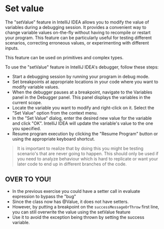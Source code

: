 # Set value

The "setValue" feature in IntelliJ IDEA allows you to modify the value of variables during a debugging session. It provides a convenient way to change variable values on-the-fly without having to recompile or restart your program. This feature can be particularly useful for testing different scenarios, correcting erroneous values, or experimenting with different inputs.

This feature can be used on primitives and complex types.

To use the "setValue" feature in IntelliJ IDEA's debugger, follow these steps:

- Start a debugging session by running your program in debug mode.
- Set breakpoints at appropriate locations in your code where you want to modify variable values.
- When the debugger pauses at a breakpoint, navigate to the Variables panel in the Debugger panel. This panel displays the variables in the current scope.
- Locate the variable you want to modify and right-click on it. Select the "Set Value" option from the context menu.
- In the "Set Value" dialog, enter the desired new value for the variable and click "OK". IntelliJ IDEA will update the variable's value to the one you specified.
- Resume program execution by clicking the "Resume Program" button or using the appropriate keyboard shortcut.

> It is important to realize that by doing this you might be testing scenario's that are never going to happen. 
> This should only be used if you need to analyze behaviour which is hard to replicate or want your later code to end up in different branches of the code.

## OVER TO YOU!

- In the previous exercise you could have a setter call in evaluate expression to bypass the "bug"
- Since the class now has @Value, it does not have setters. 
- However, by putting a breakpoint on the `successMessageOrThrow` first line, you can still overwrite the value using the setValue feature
- Use it to avoid the exception being thrown by setting the success variable. 

